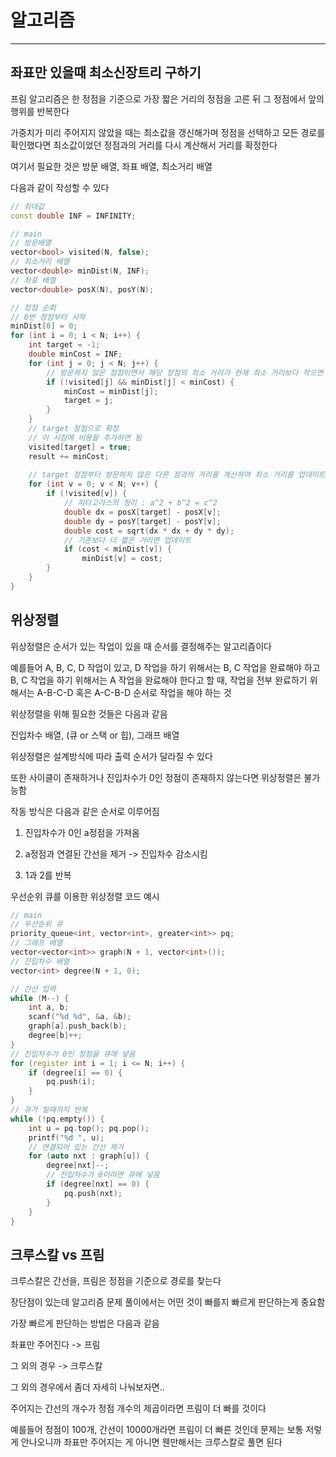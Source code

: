 # 알고리즘
---
## 좌표만 있을때 최소신장트리 구하기

프림 알고리즘은 한 정점을 기준으로 가장 짧은 거리의 정점을 고른 뒤 그 정점에서 앞의 행위를 반복한다

가중치가 미리 주어지지 않았을 때는 최소값을 갱신해가며 정점을 선택하고 모든 경로를 확인했다면 최소값이었던 정점과의 거리를 다시 계산해서 거리를 확정한다

여기서 필요한 것은 방문 배열, 좌표 배열, 최소거리 배열

다음과 같이 작성할 수 있다

```c++
// 최대값
const double INF = INFINITY;

// main
// 방문배열
vector<bool> visited(N, false);
// 최소거리 배열
vector<double> minDist(N, INF);
// 좌표 배열
vector<double> posX(N), posY(N);

// 정점 순회
// 0번 정점부터 시작
minDist[0] = 0;
for (int i = 0; i < N; i++) {
    int target = -1;
    double minCost = INF;
    for (int j = 0; j < N; j++) {
        // 방문하지 않은 정점이면서 해당 정점의 최소 거리가 현재 최소 거리보다 작으면 업데이트
        if (!visited[j] && minDist[j] < minCost) {
            minCost = minDist[j];
            target = j;
        }
    }
    // target 정점으로 확정
    // 이 시점에 비용을 추가하면 됨
    visited[target] = true;
    result += minCost;
    
    // target 정점부터 방문하지 않은 다른 점과의 거리를 계산하여 최소 거리를 업데이트함
    for (int v = 0; v < N; v++) {
        if (!visited[v]) {
            // 피타고라스의 정리 : a^2 + b^2 = c^2
            double dx = posX[target] - posX[v];
            double dy = posY[target] - posY[v];
            double cost = sqrt(dx * dx + dy * dy);
            // 기존보다 더 짧은 거리면 업데이트
            if (cost < minDist[v]) {
                minDist[v] = cost;
        }
    }
}
```

## 위상정렬

위상정렬은 순서가 있는 작업이 있을 때 순서를 결정해주는 알고리즘이다

예를들어 A, B, C, D 작업이 있고, D 작업을 하기 위해서는 B, C 작업을 완료해야 하고 B, C 작업을 하기 위해서는 A 작업을 완료해야 한다고 할 때, 작업을 전부 완료하기 위해서는 A-B-C-D 혹은 A-C-B-D 순서로 작업을 해야 하는 것

위상정렬을 위해 필요한 것들은 다음과 같음

진입차수 배열, (큐 or 스택 or 힙), 그래프 배열

위상정렬은 설계방식에 따라 출력 순서가 달라질 수 있다

또한 사이클이 존재하거나 진입차수가 0인 정점이 존재하지 않는다면 위상정렬은 불가능함

작동 방식은 다음과 같은 순서로 이루어짐

1. 진입차수가 0인 a정점을 가져옴

2. a정점과 연결된 간선을 제거 -> 진입차수 감소시킴

3. 1과 2를 반복

우선순위 큐를 이용한 위상정렬 코드 예시

```c++
// main
// 우선순위 큐 
priority_queue<int, vector<int>, greater<int>> pq;
// 그래프 배열
vector<vector<int>> graph(N + 1, vector<int>());
// 진입차수 배열
vector<int> degree(N + 1, 0);

// 간선 입력
while (M--) {
    int a, b;
    scanf("%d %d", &a, &b);
    graph[a].push_back(b);
    degree[b]++;
}
// 진입차수가 0인 정점을 큐에 넣음
for (register int i = 1; i <= N; i++) {
    if (degree[i] == 0) {
        pq.push(i);
    }
}
// 큐가 빌때까지 반복
while (!pq.empty()) {
    int u = pq.top(); pq.pop();
    printf("%d ", u);
    // 연결되어 있는 간선 제거
    for (auto nxt : graph[u]) {
        degree[nxt]--;
        // 진입차수가 0이라면 큐에 넣음
        if (degree[nxt] == 0) {
            pq.push(nxt);
        }
    }
}
```

## 크루스칼 vs 프림

크루스칼은 간선을, 프림은 정점을 기준으로 경로를 찾는다

장단점이 있는데 알고리즘 문제 풀이에서는 어떤 것이 빠를지 빠르게 판단하는게 중요함

가장 빠르게 판단하는 방법은 다음과 같음

좌표만 주어진다 -> 프림

그 외의 경우 -> 크루스칼

그 외의 경우에서 좀더 자세히 나눠보자면..

주어지는 간선의 개수가 정점 개수의 제곱이라면 프림이 더 빠를 것이다

예를들어 정점이 100개, 간선이 10000개라면 프림이 더 빠른 것인데 문제는 보통 저렇게 안나오니까 좌표만 주어지는 게 아니면 웬만해서는 크루스칼로 풀면 된다
